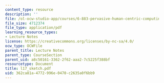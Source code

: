 ```yaml
---
content_type: resource
description: ''
file: /ol-ocw-studio-app/courses/6-883-pervasive-human-centric-computing-sma-5508-spring-2006/362ca81a4772996e0470c2635a0f6bb9_l17_sketch.pdf
file_size: 4712374
file_type: application/pdf
learning_resource_types:
- Lecture Notes
license: https://creativecommons.org/licenses/by-nc-sa/4.0/
ocw_type: OCWFile
parent_title: Lecture Notes
parent_type: CourseSection
parent_uid: a8c50161-3362-2f62-aaa2-7c5225f388bf
resourcetype: Document
title: l17_sketch.pdf
uid: 362ca81a-4772-996e-0470-c2635a0f6bb9
---
```

